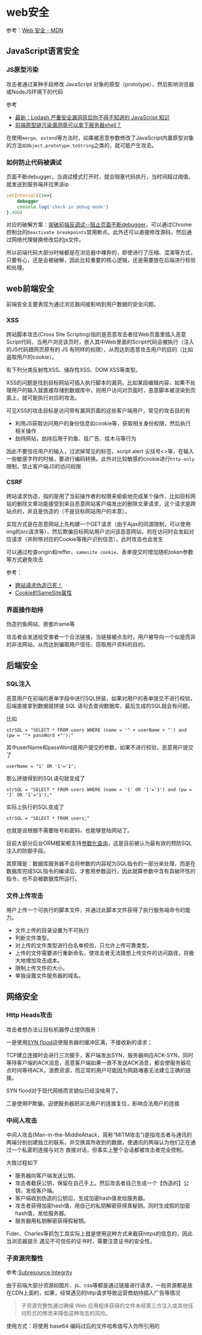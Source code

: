 web安全
===

参考：[Web 安全 - MDN](https://developer.mozilla.org/zh-CN/docs/Web/Security)

## JavaScript语言安全

### JS原型污染

攻击者通过某种手段修改 JavaScript 对象的原型（prototype），然后影响浏览器或NodeJS环境下的代码

参考
* [最新：Lodash 严重安全漏洞背后你不得不知道的 JavaScript 知识](https://juejin.im/post/5d271332f265da1b934e2d48)
* [前端原型链污染漏洞竟可以拿下服务器shell？](https://juejin.cn/post/6963950629240733727)

在使用`merge`、`extend`等方法时，如果被恶意参数修改了JavaScript内置原型对象的方法`如Object.prototype.toString`之类的，就可能产生攻击。

### 如何防止代码被调试

页面不断debugger，当调试模式打开时，就会阻塞代码执行，当时间超过阈值，就发送到服务端并拉黑该ip

```js
setInterval(()=>{
    debugger
    console.log('check in debug mode')
},400)
```

对应的破解方案：[突破前端反调试--阻止页面不断debugger](https://segmentfault.com/a/1190000012359015)，可以通过Chrome控制台的`Deactivate breakpoints`禁用断点。此外还可以直接修改源码，然后通过网络代理替换修改后的js文件。

所以前端代码大部分时候都是在浏览器中裸奔的，即使进行了压缩、混淆等方式，只要有心，还是会被破解，因此比较重要的核心逻辑，还是需要放在后端进行校验和处理。

## web前端安全
前端安全主要表现为通过浏览器间接影响到用户数据的安全问题。

### XSS

跨站脚本攻击(Cross Site Scripting)指的是恶意攻击者往Web页面里插入恶意Script代码，当用户浏览该页时，嵌入其中Web里面的Script代码会被执行（注入的JS代码跟网页原有的 JS 有同样的权限），从而达到恶意攻击用户的目的（比如盗取用户的cookie）。

有下列分类反射性XSS、储存性XSS、DOM XSS等类型。

XSS的问题是找到目标网站可插入执行脚本的漏洞，比如某段编辑内容，如果不处理用户的输入就直接存储到数据库中，则用户访问对页面时，恶意脚本被渲染到页面上，就可能执行对应的攻击。

可见XSS的攻击目标是访问带有漏洞页面的这些客户端用户，常见的攻击目的有
* 利用JS获取访问用户的身份信息如cookie等，获取相关身份权限，然后执行相关操作
* 劫持网站，劫持后用于钓鱼、挂广告、挂木马等行为

因此不要信任用户的输入，过滤掉常见的标签，script alert 尖括号<>等，在输入一些敏感字符的时候，要进行编码转换。此外对比较敏感的cookie进行`http-only`限制，禁止客户端JS的访问权限

### CSRF
跨站请求伪造，指的是用了当前操作者的权限来偷偷地完成某个操作，比如目标网站的删除文章功能接受到来自恶意网站客户端发出的删除文章请求，这个请求是跨站点的，并且是伪造的（不是目标网站用户的本意）。

实现方式是在恶意网站上先构建一个GET请求（由于Ajax的同源限制，可以使用img的src请求等），然后欺骗目标网站用户访问该恶意网站，则在访问时会发起对应请求（并附带对应的Cookie等用户识别信息），此时攻击也会发生

可以通过检查origin和reffer、`samesite cookie`、表单提交时增加随机token参数等方式避免攻击

参考：
* [ 跨站请求伪造已死！](https://juejin.im/post/58c669b6a22b9d0058b3c630)
* [Cookie的SameSite属性](https://juejin.im/post/5c8a33dcf265da2dc538fc7d)

### 界面操作劫持

伪造钓鱼网站、嵌套iframe等

攻击者会发送给受害者一个合法链接，当链接被点击时，用户被导向一个似是而非的非法网站，从而达到骗取用户信任、窃取用户资料的目的。

## 后端安全

### SQL注入

恶意用户在前端的表单字段中进行SQL拼装，如果对用户的表单提交不进行校验，后端直接拿到数据就拼接 SQL 语句去查询数据库，最后生成的SQL就会有问题。

比如
```
strSQL = "SELECT * FROM users WHERE (name = '" + userName + "') and (pw = '"+ passWord +"');"
```
其中userName和passWord是用户提交的参数，如果不进行校验，恶意用户提交了
```
userName = "1' OR '1'='1";
```
那么拼接得到的SQL语句就变成了
```
strSQL = "SELECT * FROM users WHERE (name = '1' OR '1'='1') and (pw = '1' OR '1'='1');"
```
实际上执行的SQL变成了
```
strSQL = "SELECT * FROM users;"
```

也就是说根据不需要账号和密码，也能够登陆网站了。

目前大部分后台ORM框架都支持[参数化查询](https://zh.wikipedia.org/wiki/%E5%8F%83%E6%95%B8%E5%8C%96%E6%9F%A5%E8%A9%A2)，这是目前被认为最有效的预防SQL注入的防御手段。

其原理是：数据库服务器不会将参数的内容视为SQL指令的一部分来处理，而是在数据库完成SQL指令的编译后，才套用参数运行，因此就算参数中含有具破坏性的指令，也不会被数据库所运行。

### 文件上传攻击
用户上传一个可执行的脚本文件，并通过此脚本文件获得了执行服务端命令的能力。

* 文件上传的目录设置为不可执行
* 判断文件类型。
* 对上传的文件类型进行白名单校验，只允许上传可靠类型。
* 上传的文件需要进行重新命名，使攻击者无法猜想上传文件的访问路径，将极大地增加攻击成本。
* 限制上传文件的大小。
* 单独设置文件服务器的域名。

## 网络安全

### Http Heads攻击

攻击者想办法让目标机器停止提供服务：

一是使用[SYN flood](https://zh.wikipedia.org/wiki/SYN_flood)迫使服务器的缓冲区满，不接收新的请求；

TCP建立连接时会进行三次握手，客户端发出SYN，服务器响应ACK-SYN，同时等待客户端的ACK消息，恶意客户端如果一直不发送ACK消息，都会使服务器花点时间等待ACK，浪费资源，而正常的用户可能因为网路堵塞无法建立正确的链接。

SYN flood对于现代网络而言貌似已经没啥用了。

二是使用IP欺骗，迫使服务器把非法用户的连接复位，影响合法用户的连接

### 中间人攻击

中间人攻击(Man-in-the-MiddleAttack，简称“MITM攻击”)是指攻击者与通讯的两端分别创建独立的联系，并交换其所收到的数据，使通讯的两端认为他们正在通过一个私密的连接与对方 直接对话，但事实上整个会话都被攻击者完全控制。

大致过程如下
* 服务器向客户端发送公钥。
* 攻击者截获公钥，保留在自己手上。然后攻击者自己生成一个【伪造的】公钥，发给客户端。
* 客户端收到伪造的公钥后，生成加密hash值发给服务器。
* 攻击者获得加密hash值，用自己的私钥解密获得真秘钥。同时生成假的加密hash值，发给服务器。
* 服务器用私钥解密获得假秘钥。

Fider、Charles等抓包工具实际上就是使用这种方式来截获https的信息的，因此当浏览器提示 遇见不可信任的证书时，需要注意证书的安全性。


### 子资源完整性

参考:[Subresource Integrity](https://developer.mozilla.org/zh-CN/docs/Web/Security/Subresource_Integrity)


由于前端大部分资源如图片、js、css等都是通过链接进行请求，一般资源都是放在CDN上面的，如果，经常遇见的http请求导致运营商劫持插入广告等情况

> 子资源完整性通过确保 Web 应用程序获得的文件未经第三方注入或其他任何形式的修改来降低这种攻击的风险。

使用方式：将使用 base64 编码过后的文件哈希值写入你所引用的 <script> 或 <link> 标签的 integrity 属性值中即可启用子资源完整性功能。

存在一定兼容性问题，且校验不通过会导致整个文件加载失败，如果是单页应用，则可能导致页面空白，这种结果可能更不能接受，因此目前这个属性应用场景较少